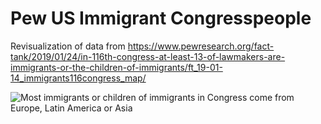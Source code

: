 # Pew US Immigrant Congresspeople
Revisualization of data from https://www.pewresearch.org/fact-tank/2019/01/24/in-116th-congress-at-least-13-of-lawmakers-are-immigrants-or-the-children-of-immigrants/ft_19-01-14_immigrants116congress_map/

![Most immigrants or children of immigrants in Congress come from Europe, Latin America or Asia](https://raw.githubusercontent.com/mymil/PewUSImmigrantCongresspeople/master/Pew%20US%20Immigrant%20Congresspeople.svg)

